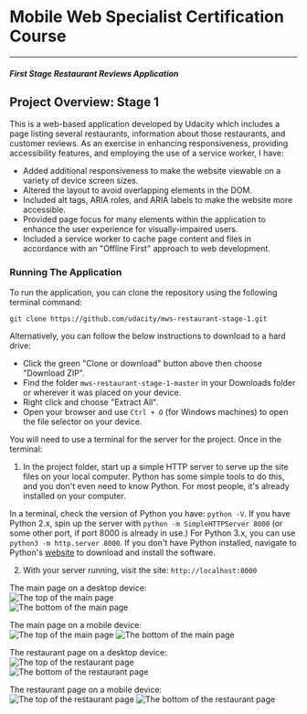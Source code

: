 # Mobile Web Specialist Certification Course
---
#### _First Stage Restaurant Reviews Application_

## Project Overview: Stage 1

This is a web-based application developed by Udacity which includes a page listing several restaurants, information about those restaurants, and customer reviews. As an exercise in enhancing responsiveness, providing accessibility features, and employing the use of a service worker, I have:
- Added additional responsiveness to make the website viewable on a variety of device screen sizes.
- Altered the layout to avoid overlapping elements in the DOM.
- Included alt tags, ARIA roles, and ARIA labels to make the website more accessible.
- Provided page focus for many elements within the application to enhance the user experience for visually-impaired users.
- Included a service worker to cache page content and files in accordance with an "Offline First" approach to web development.

### Running The Application

To run the application, you can clone the repository using the following terminal command:
```
git clone https://github.com/udacity/mws-restaurant-stage-1.git
```
Alternatively, you can follow the below instructions to download to a hard drive:
* Click the green "Clone or download" button above then choose "Download ZIP".
* Find the folder `mws-restaurant-stage-1-master` in your Downloads folder or wherever it was placed on your device.
* Right click and choose "Extract All".
* Open your browser and use `Ctrl + O` (for Windows machines) to open the file selector on your device.

You will need to use a terminal for the server for the project. Once in the terminal:

1. In the project folder, start up a simple HTTP server to serve up the site files on your local computer. Python has some simple tools to do this, and you don't even need to know Python. For most people, it's already installed on your computer.

In a terminal, check the version of Python you have: `python -V`. If you have Python 2.x, spin up the server with `python -m SimpleHTTPServer 8000` (or some other port, if port 8000 is already in use.) For Python 3.x, you can use `python3 -m http.server 8000`. If you don't have Python installed, navigate to Python's [website](https://www.python.org/) to download and install the software.

2. With your server running, visit the site: `http://localhost:8000`

The main page on a desktop device:</br>
![The top of the main page](/img/main_page_top.png)</br>
![The bottom of the main page](/img/main_page_bottom.png)

The main page on a mobile device:</br>
![The top of the main page](/img/main_mobile_top.png)
![The bottom of the main page](/img/main_mobile_bottom.png)  

The restaurant page on a desktop device:</br>
![The top of the restaurant page](/img/restaurant_page_top.png)</br>
![The bottom of the restaurant page](/img/restaurant_page_bottom.png)

The restaurant page on a mobile device:</br>
![The top of the restaurant page](/img/restaurant_mobile_top.png)
![The bottom of the restaurant page](/img/restaurant_mobile_bottom.png)  
